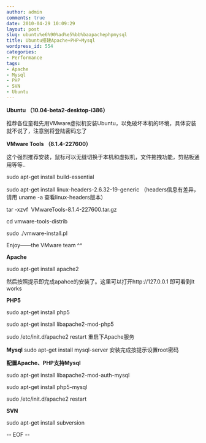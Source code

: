 ```yaml
---
author: admin
comments: true
date: 2010-04-29 10:09:29
layout: post
slug: ubuntu%e6%90%ad%e5%bb%baapachephpmysql
title: Ubuntu搭建Apache+PHP+Mysql
wordpress_id: 554
categories:
- Performance
tags:
- Apache
- Mysql
- PHP
- SVN
- Ubuntu
---
```


**Ubuntu （10.04-beta2-desktop-i386）**

推荐各位童鞋先用VMware虚拟机安装Ubuntu，以免破坏本机的环境，具体安装就不说了，注意别将登陆密码忘了

**VMware Tools （8.1.4-227600）**

这个强烈推荐安装，鼠标可以无缝切换于本机和虚拟机，文件拖拽功能，剪贴板通用等等..

sudo apt-get install build-essential

sudo apt-get install linux-headers-2.6.32-19-generic （headers信息有差异，请用 uname -a 查看linux-headers版本）

tar -xzvf  VMwareTools-8.1.4-227600.tar.gz

cd vmware-tools-distrib

sudo ./vmware-install.pl

Enjoy——the VMware team ^^

**Apache**

sudo apt-get install apache2

然后按照提示即完成apahce的安装了。这里可以打开http://127.0.0.1 即可看到It works

**PHP5**

sudo apt-get install php5

sudo apt-get install libapache2-mod-php5

sudo /etc/init.d/apache2 restart 重启下Apache服务

**Mysql**
sudo apt-get install mysql-server 安装完成按提示设置root密码

**配置Apache、PHP支持Mysql**

sudo apt-get install libapache2-mod-auth-mysql

sudo apt-get install php5-mysql

sudo /etc/init.d/apache2 restart

**SVN**

sudo apt-get install subversion

-- EOF --
